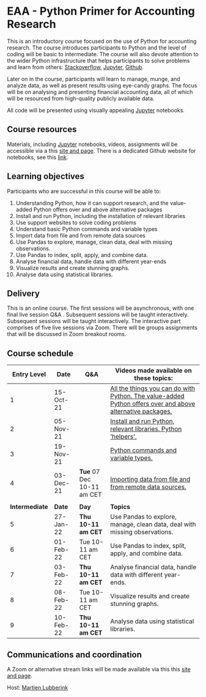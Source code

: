 # EAA - Python Primer for Accounting Research

This is an introductory course focused on the use of Python for accounting research. The course introduces participants to Python and the level of coding will be basic to intermediate. The course will also devote attention to the wider Python infrastructure that helps participants to solve problems and learn from others:  [Stackoverflow](https://stackoverflow.com/), [Jupyter](https://jupyter.org/), [Github](https://github.com/). 

Later on in the course, participants will learn to manage, munge, and analyze data, as well as present results using eye-candy graphs. The focus will be on analysing and presenting financial accounting data, all of which will be resourced from high-quality publicly available data. 

All code will be presented using visually appealing [Jupyter](https://jupyter.org/) notebooks. 

## Course resources

Materials, including [Jupyter](https://jupyter.org/) notebooks, videos, assignments will be accessible via a this [site and page](https://martien.netlify.app/book/example/). There is a dedicated Github  website for notebooks, see this [link](https://github.com/blucap/EEA_Python_Primer).

## Learning objectives

Participants who are successful in this course will be able to: 

1. Understanding Python, how it can support research, and the value-added Python offers over and above alternative packages
2. Install and run Python, including the installation of relevant libraries
3. Use support websites to solve coding problems
4. Understand basic Python commands and variable types
5. Import data from file and from remote data sources
6. Use Pandas to explore, manage, clean data, deal with missing observations.
7. Use Pandas to index, split, apply, and combine data.
8. Analyse financial data, handle data with different year-ends
9. Visualize results and create stunning graphs.
10. Analyse data using statistical libraries.

## Delivery

This is an online course.  The first sessions will be asynchronous, with one final live session
Q&A . Subsequent sessions will be taught interactively. Subsequent sessions will be taught interactively. The interactive part comprises of five live sessions via Zoom. There will be groups assignments that will be discussed in Zoom breakout rooms. 

## Course schedule

| **Entry Level** | **Date** | Q&A | Videos made available on these topics:                       |
| ---------------- | -------------- | ------------------- | ------------------------------------------------------------ |
| 1               | 15-Oct-21     |  | [All the things you can do with Python. The value-added Python offers over and above alternative packages.](https://martien.netlify.app/slides/session1/) |
| 2               | 05-Nov-21      |            | [Install and run Python, relevant libraries. Python ‘helpers’.](https://martien.netlify.app/slides/session2/) |
| 3               | 19-Nov-21      |            | [Python commands and variable types.](https://martien.netlify.app/slides/session3/) |
| 4               | 03-Dec-21    |   **Tue** 07 Dec 10-11 am CET       | [Importing data from  file and from remote data sources.](https://martien.netlify.app/slides/session4/) |
|                  |                |                     |                                                              |
| **Intermediate** | **Date** | **Day**             | **Topics**                                                   |
| 5               | 27-Jan-22      | **Thu 10-11 am CET** | Use Pandas to explore, manage,  clean data, deal with missing observations. |
| 6               | 01-Feb-22      | Tue 10-11 am CET    | Use Pandas to  index, split, apply, and combine data.        |
| 7               | 03-Feb-22      | **Thu 10-11 am CET** | Analyse financial data, handle data with different year-ends. |
| 8               | 08-Feb-22      | Tue 10-11 am CET    | Visualize results and create stunning graphs.               |
| 9              | 10-Feb-22      | **Thu 10-11 am CET** | Analyse data using statistical libraries.                   |



## Communications and coordination

A Zoom or alternative stream links will be made available via this this [site and page](https://martien.netlify.app/book/example/).

Host: [Martien Lubberink](https://martien.netlify.app/)
